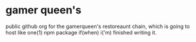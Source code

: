 # gamer queen's
public github org for the gamerqueen's restoreaunt chain, which is going to host like one(1) npm package if(when) i('m) finished writing it.
